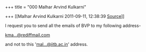 +++
title = "000 Malhar Arvind Kulkarni"

+++
[[Malhar Arvind Kulkarni	2011-09-11, 12:38:39 [Source](https://groups.google.com/g/bvparishat/c/BELR6SyP8ac)]]



I request you to send all the emails of BVP to my following address-

[kma...@rediffmail.com]()

and not to this '[mal...@iitb.ac.in]()' address.

